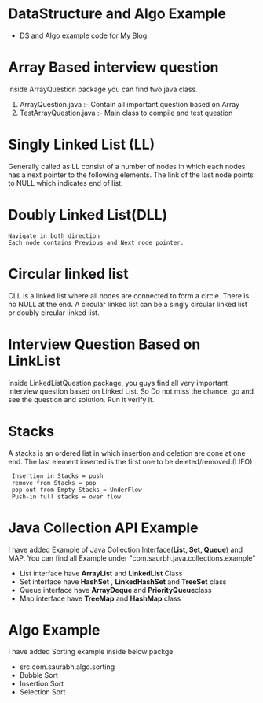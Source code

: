 # DataStructure and Algo Example
- DS and Algo example code for <a href="http://saurabhsharma123k.blogspot.com">My Blog</a>

# Array Based interview question
inside ArrayQuestion package you can find two java class.
 1. ArrayQuestion.java :- Contain all important question based on Array
 2. TestArrayQuestion.java :- Main class to compile and test question

# Singly Linked List (LL)
Generally called as LL consist of a number of nodes in which each nodes has a next pointer to the following elements.
The link of the last node points to NULL which indicates end of list.

# Doubly Linked List(DLL)
    Navigate in both direction
    Each node contains Previous and Next node pointer.
     
# Circular linked list
CLL is a linked list where all nodes are connected to form a circle. 
There is no NULL at the end. A circular linked list can be a singly circular linked list or 
doubly circular linked list.

# Interview Question Based on LinkList
Inside LinkedListQuestion package, you guys find all very important interview question based on Linked List.
So Do not miss the chance, go and see the question and solution. Run it verify it. 

# Stacks
A stacks is an ordered list in which insertion and deletion are done at one end.
The last element inserted is the first one to be deleted/removed.(LIFO)

     Insertion in Stacks = push
	 remove from Stacks = pop
	 pop-out from Empty Stacks = UnderFlow
	 Push-in full stacks = over flow

# Java Collection API Example
I have added Example of Java Collection Interface(<b>List, Set, Queue</b>) and MAP.  You can find all Example under  "com.saurbh.java.collections.example"
-  List interface have <b>ArrayList</b> and <b>LinkedList</b> Class
-  Set interface have <b>HashSet</b> , <b> LinkedHashSet</b> and <b>TreeSet</b> class
-   Queue interface  have <b>ArrayDeque</b> and <b>PriorityQueue</b>class
-  Map interface have <b>TreeMap</b> and <b>HashMap</b> class

# Algo Example
I have added Sorting example inside below packge 
- src.com.saurabh.algo.sorting
- Bubble Sort
- Insertion Sort
- Selection Sort